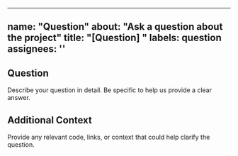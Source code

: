 ______________________________________________________________________

## name: "Question" about: "Ask a question about the project" title: "\[Question\] " labels: question assignees: ''

## Question

Describe your question in detail. Be specific to help us provide a clear answer.

## Additional Context

Provide any relevant code, links, or context that could help clarify the question.
